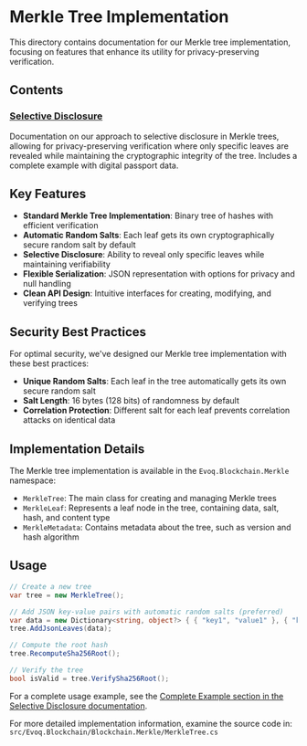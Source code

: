 # Merkle Tree Implementation

This directory contains documentation for our Merkle tree implementation, focusing on features that enhance its utility for privacy-preserving verification.

## Contents

### [Selective Disclosure](./selective-disclosure.md)

Documentation on our approach to selective disclosure in Merkle trees, allowing for privacy-preserving verification where only specific leaves are revealed while maintaining the cryptographic integrity of the tree. Includes a complete example with digital passport data.

## Key Features

- **Standard Merkle Tree Implementation**: Binary tree of hashes with efficient verification
- **Automatic Random Salts**: Each leaf gets its own cryptographically secure random salt by default
- **Selective Disclosure**: Ability to reveal only specific leaves while maintaining verifiability
- **Flexible Serialization**: JSON representation with options for privacy and null handling
- **Clean API Design**: Intuitive interfaces for creating, modifying, and verifying trees

## Security Best Practices

For optimal security, we've designed our Merkle tree implementation with these best practices:

- **Unique Random Salts**: Each leaf in the tree automatically gets its own secure random salt
- **Salt Length**: 16 bytes (128 bits) of randomness by default
- **Correlation Protection**: Different salt for each leaf prevents correlation attacks on identical data

## Implementation Details

The Merkle tree implementation is available in the `Evoq.Blockchain.Merkle` namespace:

- `MerkleTree`: The main class for creating and managing Merkle trees
- `MerkleLeaf`: Represents a leaf node in the tree, containing data, salt, hash, and content type
- `MerkleMetadata`: Contains metadata about the tree, such as version and hash algorithm

## Usage

```csharp
// Create a new tree
var tree = new MerkleTree();

// Add JSON key-value pairs with automatic random salts (preferred)
var data = new Dictionary<string, object?> { { "key1", "value1" }, { "key2", 123 } };
tree.AddJsonLeaves(data);

// Compute the root hash
tree.RecomputeSha256Root();

// Verify the tree
bool isValid = tree.VerifySha256Root();
```

For a complete usage example, see the [Complete Example section in the Selective Disclosure documentation](./selective-disclosure.md#complete-example-digital-passport).

For more detailed implementation information, examine the source code in:
`src/Evoq.Blockchain/Blockchain.Merkle/MerkleTree.cs` 